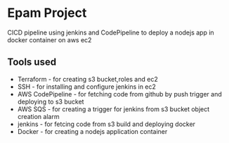 # Epam Project

CICD pipeline using jenkins and CodePipeline to deploy a nodejs app in docker container on aws ec2





## Tools used

- Terraform - for creating s3 bucket,roles and ec2    
- SSH - for installing and configure jenkins in ec2
- AWS CodePipeline - for fetching code from github by push trigger and deploying to s3 bucket
- AWS SQS - for creating a trigger for jenkins from s3 bucket object creation alarm
- jenkins - for fetcing code from s3 build and deploying docker
- Docker  - for creating a nodejs application container


